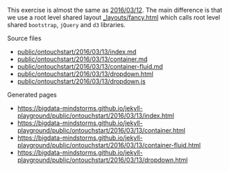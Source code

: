 This exercise is almost the same as [2016/03/12](https://github.com/bigdata-mindstorms/jekyll-playground/tree/gh-pages/public/ontouchstart/2016/03/12). The main difference is that we use a root level shared layout 
[_layouts/fancy.html](https://github.com/bigdata-mindstorms/jekyll-playground/blob/gh-pages/_layouts/fancy.html)
which calls root level shared `bootstrap`, `jQuery` and `d3` libraries. 

Source files

- [public/ontouchstart/2016/03/13/index.md](https://github.com/bigdata-mindstorms/jekyll-playground/blob/gh-pages/public/ontouchstart/2016/03/13/index.md)
- [public/ontouchstart/2016/03/13/container.md](https://github.com/bigdata-mindstorms/jekyll-playground/blob/gh-pages/public/ontouchstart/2016/03/13/container.md)
- [public/ontouchstart/2016/03/13/container-fluid.md](https://github.com/bigdata-mindstorms/jekyll-playground/blob/gh-pages/public/ontouchstart/2016/03/13/container-fluid.md)
- [public/ontouchstart/2016/03/13/dropdown.html](https://github.com/bigdata-mindstorms/jekyll-playground/blob/gh-pages/public/ontouchstart/2016/03/13/dropdown.html)
- [public/ontouchstart/2016/03/13/dropdown.js](https://github.com/bigdata-mindstorms/jekyll-playground/blob/gh-pages/public/ontouchstart/2016/03/13/dropdown.js)

Generated pages

- https://bigdata-mindstorms.github.io/jekyll-playground/public/ontouchstart/2016/03/13/index.html
- https://bigdata-mindstorms.github.io/jekyll-playground/public/ontouchstart/2016/03/13/container.html
- https://bigdata-mindstorms.github.io/jekyll-playground/public/ontouchstart/2016/03/13/container-fluid.html
- https://bigdata-mindstorms.github.io/jekyll-playground/public/ontouchstart/2016/03/13/dropdown.html

